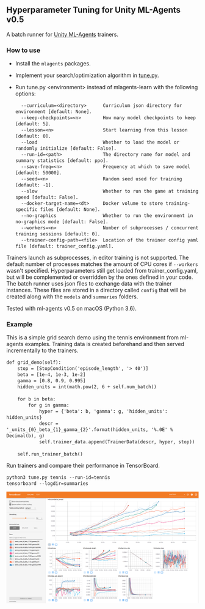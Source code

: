 

## Hyperparameter Tuning for Unity ML-Agents v0.5

A batch runner for [Unity ML-Agents](https://github.com/Unity-Technologies/ml-agents) trainers. 

### How to use
* Install the `mlagents` packages.
* Implement your search/optimization algorithm in [tune.py](https://github.com/mbaske/ml-agents-hyperparams/blob/master/tune.py). 
* Run tune.py \<environment\> instead of mlagents-learn with the following options:
							 
        --curriculum=<directory>      Curriculum json directory for environment [default: None].
		--keep-checkpoints=<n>        How many model checkpoints to keep [default: 5].
		--lesson=<n>                  Start learning from this lesson [default: 0].
		--load                        Whether to load the model or randomly initialize [default: False].
		--run-id=<path>               The directory name for model and summary statistics [default: ppo].
		--save-freq=<n>               Frequency at which to save model [default: 50000].
		--seed=<n>                    Random seed used for training [default: -1].
		--slow                        Whether to run the game at training speed [default: False].
		--docker-target-name=<dt>     Docker volume to store training-specific files [default: None].
		--no-graphics                 Whether to run the environment in no-graphics mode [default: False].
		--workers=<n>                 Number of subprocesses / concurrent training sessions [default: 0].
		--trainer-config-path=<file>  Location of the trainer config yaml file [default: trainer_config.yaml].

                
Trainers launch as subprocesses, in editor training is not supported. The default number of processes matches the amount of CPU cores if `--workers` wasn't specified. Hyperparameters still get loaded from trainer_config.yaml, but will be complemented or overridden by the ones defined in your code. The batch runner uses json files to exchange data with the trainer instances. These files are stored in a directory called `config` that will be created along with the `models` and `summaries` folders.

Tested with ml-agents v0.5 on macOS (Python 3.6).

### Example
This is a simple grid search demo using the tennis environment from ml-agents examples. Training data is created beforehand and then served incrementally to the trainers.

	def grid_demo(self):
        stop = [StopCondition('episode_length', '> 40')]
        beta = [1e-4, 1e-3, 1e-2]
        gamma = [0.8, 0.9, 0.995]
        hidden_units = int(math.pow(2, 6 + self.num_batch))

        for b in beta:
            for g in gamma:
                hyper = {'beta': b, 'gamma': g, 'hidden_units': hidden_units}
                descr = '_units_{0}_beta_{1}_gamma_{2}'.format(hidden_units, '%.0E' % Decimal(b), g)
                self.trainer_data.append(TrainerData(descr, hyper, stop))
                
        self.run_trainer_batch()
                
Run trainers and compare their performance in TensorBoard.

	python3 tune.py tennis --run-id=tennis
	tensorboard --logdir=summaries

<img src="images/tensorboard.png" align="middle" width="1849"/>

